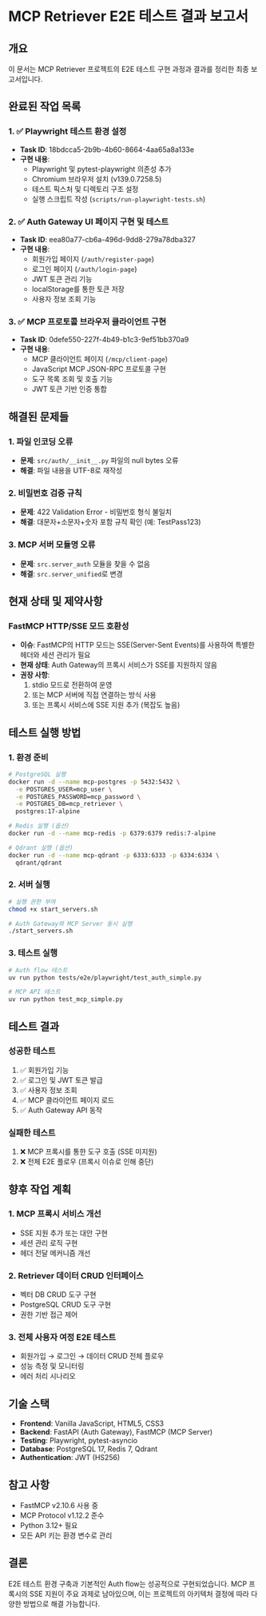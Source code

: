 # MCP Retriever E2E 테스트 결과 보고서

## 개요
이 문서는 MCP Retriever 프로젝트의 E2E 테스트 구현 과정과 결과를 정리한 최종 보고서입니다.

## 완료된 작업 목록

### 1. ✅ Playwright 테스트 환경 설정
- **Task ID**: 18bdcca5-2b9b-4b60-8664-4aa65a8a133e
- **구현 내용**:
  - Playwright 및 pytest-playwright 의존성 추가
  - Chromium 브라우저 설치 (v139.0.7258.5)
  - 테스트 픽스처 및 디렉토리 구조 설정
  - 실행 스크립트 작성 (`scripts/run-playwright-tests.sh`)

### 2. ✅ Auth Gateway UI 페이지 구현 및 테스트
- **Task ID**: eea80a77-cb6a-496d-9dd8-279a78dba327
- **구현 내용**:
  - 회원가입 페이지 (`/auth/register-page`)
  - 로그인 페이지 (`/auth/login-page`)
  - JWT 토큰 관리 기능
  - localStorage를 통한 토큰 저장
  - 사용자 정보 조회 기능

### 3. ✅ MCP 프로토콜 브라우저 클라이언트 구현
- **Task ID**: 0defe550-227f-4b49-b1c3-9ef51bb370a9
- **구현 내용**:
  - MCP 클라이언트 페이지 (`/mcp/client-page`)
  - JavaScript MCP JSON-RPC 프로토콜 구현
  - 도구 목록 조회 및 호출 기능
  - JWT 토큰 기반 인증 통합

## 해결된 문제들

### 1. 파일 인코딩 오류
- **문제**: `src/auth/__init__.py` 파일의 null bytes 오류
- **해결**: 파일 내용을 UTF-8로 재작성

### 2. 비밀번호 검증 규칙
- **문제**: 422 Validation Error - 비밀번호 형식 불일치
- **해결**: 대문자+소문자+숫자 포함 규칙 확인 (예: TestPass123)

### 3. MCP 서버 모듈명 오류
- **문제**: `src.server_auth` 모듈을 찾을 수 없음
- **해결**: `src.server_unified`로 변경

## 현재 상태 및 제약사항

### FastMCP HTTP/SSE 모드 호환성
- **이슈**: FastMCP의 HTTP 모드는 SSE(Server-Sent Events)를 사용하여 특별한 헤더와 세션 관리가 필요
- **현재 상태**: Auth Gateway의 프록시 서비스가 SSE를 지원하지 않음
- **권장 사항**: 
  1. stdio 모드로 전환하여 운영
  2. 또는 MCP 서버에 직접 연결하는 방식 사용
  3. 또는 프록시 서비스에 SSE 지원 추가 (복잡도 높음)

## 테스트 실행 방법

### 1. 환경 준비
```bash
# PostgreSQL 실행
docker run -d --name mcp-postgres -p 5432:5432 \
  -e POSTGRES_USER=mcp_user \
  -e POSTGRES_PASSWORD=mcp_password \
  -e POSTGRES_DB=mcp_retriever \
  postgres:17-alpine

# Redis 실행 (옵션)
docker run -d --name mcp-redis -p 6379:6379 redis:7-alpine

# Qdrant 실행 (옵션)
docker run -d --name mcp-qdrant -p 6333:6333 -p 6334:6334 \
  qdrant/qdrant
```

### 2. 서버 실행
```bash
# 실행 권한 부여
chmod +x start_servers.sh

# Auth Gateway와 MCP Server 동시 실행
./start_servers.sh
```

### 3. 테스트 실행
```bash
# Auth flow 테스트
uv run python tests/e2e/playwright/test_auth_simple.py

# MCP API 테스트
uv run python test_mcp_simple.py
```

## 테스트 결과

### 성공한 테스트
1. ✅ 회원가입 기능
2. ✅ 로그인 및 JWT 토큰 발급
3. ✅ 사용자 정보 조회
4. ✅ MCP 클라이언트 페이지 로드
5. ✅ Auth Gateway API 동작

### 실패한 테스트
1. ❌ MCP 프록시를 통한 도구 호출 (SSE 미지원)
2. ❌ 전체 E2E 플로우 (프록시 이슈로 인해 중단)

## 향후 작업 계획

### 1. MCP 프록시 서비스 개선
- SSE 지원 추가 또는 대안 구현
- 세션 관리 로직 구현
- 헤더 전달 메커니즘 개선

### 2. Retriever 데이터 CRUD 인터페이스
- 벡터 DB CRUD 도구 구현
- PostgreSQL CRUD 도구 구현
- 권한 기반 접근 제어

### 3. 전체 사용자 여정 E2E 테스트
- 회원가입 → 로그인 → 데이터 CRUD 전체 플로우
- 성능 측정 및 모니터링
- 에러 처리 시나리오

## 기술 스택
- **Frontend**: Vanilla JavaScript, HTML5, CSS3
- **Backend**: FastAPI (Auth Gateway), FastMCP (MCP Server)
- **Testing**: Playwright, pytest-asyncio
- **Database**: PostgreSQL 17, Redis 7, Qdrant
- **Authentication**: JWT (HS256)

## 참고 사항
- FastMCP v2.10.6 사용 중
- MCP Protocol v1.12.2 준수
- Python 3.12+ 필요
- 모든 API 키는 환경 변수로 관리

## 결론
E2E 테스트 환경 구축과 기본적인 Auth flow는 성공적으로 구현되었습니다. 
MCP 프록시의 SSE 지원이 주요 과제로 남아있으며, 이는 프로젝트의 아키텍처 결정에 따라 다양한 방법으로 해결 가능합니다.